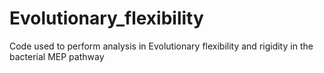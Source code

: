 # Evolutionary_flexibility
Code used to perform analysis in Evolutionary flexibility and rigidity in the bacterial MEP pathway 
